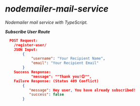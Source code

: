 # _nodemailer-mail-service_

_Nodemailer mail service with TypeScript._

**_Subscribe User Route_**

```json
  POST Request:
    /register-user/
    JSON Input:
        {
            "username": "Your Recipient Name",
            "email": "Your Recipient Email"
        }
    Success Response: 
            "message": ""Thank you!😊"",
    Failure Response: (Status 409 Conflict)
        {
           "message": Hey user, You have already subscribed!
           "success": false
        }
```
